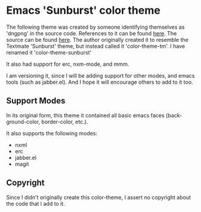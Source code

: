 # Emacs 'Sunburst' color theme #

The following theme was created by someone identifying themselves as 'dngpng'
in the source code.  References to it can be found [here](http://pdeng.wordpress.com/2008/11/02/my-emacs-color-theme/).
The source can be found [here](http://p3n9.kilu.de/color-theme-sunburst.el).
The author originally created it to resemble the Textmate 'Sunburst' theme, but
instead called it 'color-theme-tm'.  I have renamed it 'color-theme-sunburst'

 It also had support for erc, nxm-mode, and mmm.

I am versioning it, since I will be adding support for other modes, and emacs tools
(such as jabber.el).  And I hope it will encourage others to add to it too.

## Support Modes
In its original form, this theme it contained all basic emacs faces (back-ground-color,
 border-color, etc.).

It also supports the following modes:

* nxml
* erc
* jabber.el
* magit


## Copyright ##

Since I didn't originally create this color-theme, I assert no copyright about the code
that I add to it.
